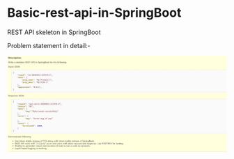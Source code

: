 # Basic-rest-api-in-SpringBoot
REST API skeleton in SpringBoot

Problem statement in detail:-

![](problem.JPG)
